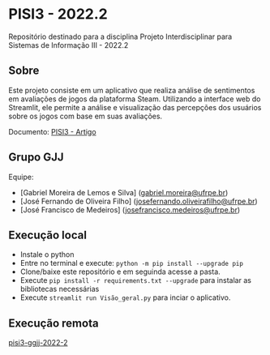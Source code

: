 # **PISI3 - 2022.2**

Repositório destinado para a disciplina Projeto Interdisciplinar para Sistemas de Informação III - 2022.2

## Sobre

Este projeto consiste em um aplicativo que realiza análise de sentimentos em avaliações de jogos da plataforma Steam. Utilizando a interface web do Streamlit, ele permite a análise e visualização das percepções dos usuários sobre os jogos com base em suas avaliações.

Documento: [PISI3 - Artigo](https://docs.google.com/document/d/151L1pRvdYTNYcvONrVlpuCh6-HuasvvWEu3KfF5aM-4)

## Grupo GJJ

Equipe:

- [Gabriel Moreira de Lemos e Silva] (gabriel.moreira@ufrpe.br)
- [José Fernando de Oliveira Filho] (josefernando.oliveirafilho@ufrpe.br)
- [José Francisco de Medeiros] (josefrancisco.medeiros@ufrpe.br)

## Execução local

- Instale o python
- Entre no terminal e execute: ``python -m pip install --upgrade pip``
- Clone/baixe este repositório e em seguinda acesse a pasta.
- Execute ``pip install -r requirements.txt --upgrade`` para instalar as bibliotecas necessárias
- Execute ``streamlit run Visão_geral.py`` para inciar o aplicativo.

## Execução remota

[pisi3-ggjj-2022-2](https://pisi3-gjj-2022-2.streamlit.app/)